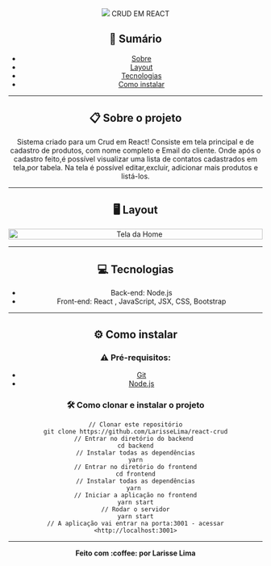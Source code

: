 <div align="center">
  <img src="frontend\src\assets\imgs\logo.png>
</div>

<h3 align="center"> CRUD EM REACT   


## :notebook_with_decorative_cover: Sumário
<a name=anchor></a>
* [Sobre](#about)
* [Layout](#screenshots)
* [Tecnologias](#technologies)
* [Como instalar](#how-to-run)


---

<a id="about"></a>
## :clipboard: Sobre o projeto
Sistema criado para um Crud em React!
Consiste em tela principal e de cadastro de produtos, com nome completo e Email do cliente.
Onde após o cadastro feito,é possível visualizar uma lista de contatos cadastrados em tela,por tabela. Na tela é possível editar,excluir, adicionar mais produtos  e listá-los.


---

<a id="screenshots"></a>
## :desktop_computer: Layout



<p align="center" style="display: flex; align-items: flex-start; justify-content: center;">
  	<img alt="Tela da Home" src="/.github/screenshots/home.png" width="100%">
</p>



---

<a id="technologies"></a>
## :computer: Tecnologias

* Back-end:  Node.js
* Front-end: React , JavaScript, JSX, CSS, Bootstrap

---

<a id="how-to-run"></a>
## :gear: Como instalar
### :warning: Pré-requisitos:
* [Git](https://git-scm.com)
* [Node.js](https://nodejs.org/en/)
### :hammer_and_wrench: Como clonar e instalar o projeto
```
// Clonar este repositório
git clone https://github.com/LarisseLima/react-crud
// Entrar no diretório do backend 
cd backend
// Instalar todas as dependências
yarn
// Entrar no diretório do frontend
cd frontend
// Instalar todas as dependências
yarn 
// Iniciar a aplicação no frontend
yarn start
// Rodar o servidor
yarn start
// A aplicação vai entrar na porta:3001 - acessar <http://localhost:3001>
```
---


<p align="center"><b>Feito com 	:coffee: por Larisse Lima</b></p>